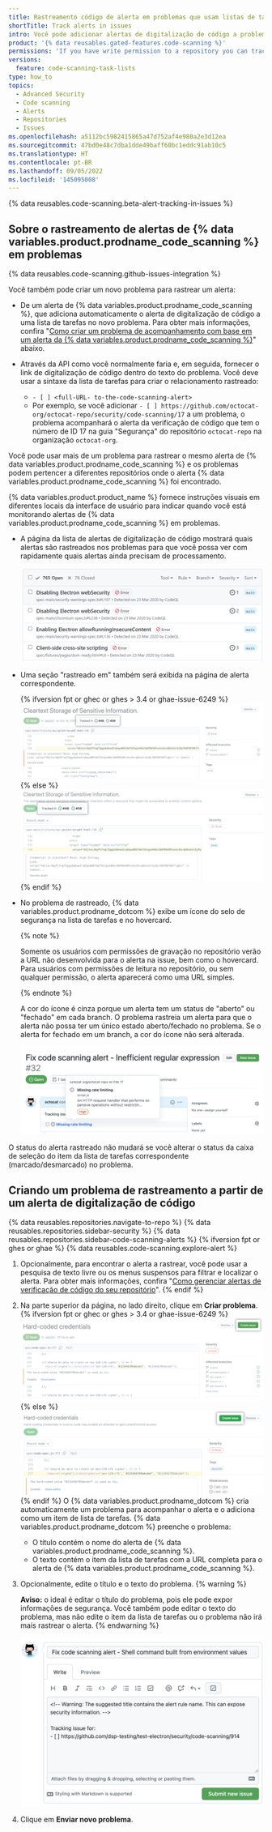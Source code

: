 ```yaml
---
title: Rastreamento código de alerta em problemas que usam listas de tarefas
shortTitle: Track alerts in issues
intro: Você pode adicionar alertas de digitalização de código a problemas usando a lista de tarefas. Isto facilita a criação de um plano de trabalho de desenvolvimento que inclui a fixação de alertas.
product: '{% data reusables.gated-features.code-scanning %}'
permissions: 'If you have write permission to a repository you can track {% data variables.product.prodname_code_scanning %} alerts in issues using task lists.'
versions:
  feature: code-scanning-task-lists
type: how_to
topics:
  - Advanced Security
  - Code scanning
  - Alerts
  - Repositories
  - Issues
ms.openlocfilehash: a5112bc5982415865a47d752af4e980a2e3d12ea
ms.sourcegitcommit: 47bd0e48c7dba1dde49baff60bc1eddc91ab10c5
ms.translationtype: HT
ms.contentlocale: pt-BR
ms.lasthandoff: 09/05/2022
ms.locfileid: '145095008'
---
```

{% data reusables.code-scanning.beta-alert-tracking-in-issues %}

## Sobre o rastreamento de alertas de {% data variables.product.prodname_code_scanning %} em problemas

{% data reusables.code-scanning.github-issues-integration %}

Você também pode criar um novo problema para rastrear um alerta:
- De um alerta de {% data variables.product.prodname_code_scanning %}, que adiciona automaticamente o alerta de digitalização de código a uma lista de tarefas no novo problema. Para obter mais informações, confira "[Como criar um problema de acompanhamento com base em um alerta da {% data variables.product.prodname_code_scanning %}](#creating-a-tracking-issue-from-a-code-scanning-alert)" abaixo.

- Através da API como você normalmente faria e, em seguida, fornecer o link de digitalização de código dentro do texto do problema. Você deve usar a sintaxe da lista de tarefas para criar o relacionamento rastreado: 
   - `- [ ] <full-URL- to-the-code-scanning-alert>`
   - Por exemplo, se você adicionar `- [ ] https://github.com/octocat-org/octocat-repo/security/code-scanning/17` a um problema, o problema acompanhará o alerta da verificação de código que tem o número de ID 17 na guia "Segurança" do repositório `octocat-repo` na organização `octocat-org`.

Você pode usar mais de um problema para rastrear o mesmo alerta de {% data variables.product.prodname_code_scanning %} e os problemas podem pertencer a diferentes repositórios onde o alerta {% data variables.product.prodname_code_scanning %} foi encontrado.


{% data variables.product.product_name %} fornece instruções visuais em diferentes locais da interface de usuário para indicar quando você está monitorando alertas de {% data variables.product.prodname_code_scanning %} em problemas.

- A página da lista de alertas de digitalização de código mostrará quais alertas são rastreados nos problemas para que você possa ver com rapidamente quais alertas ainda precisam de processamento.

  ![Dispositivo de rastreamento na página de alerta de digitalização do código](/assets/images/help/repository/code-scanning-alert-list-tracked-issues.png)

- Uma seção "rastreado em" também será exibida na página de alerta correspondente. 

  {% ifversion fpt or ghec or ghes > 3.4 or ghae-issue-6249 %} ![Acompanhado na seção na página de alerta da verificação de código](/assets/images/help/repository/code-scanning-alert-tracked-in-pill.png) {% else %} ![Acompanhado na seção na página de alerta da verificação de código](/assets/images/enterprise/3.4/repository/code-scanning-alert-tracked-in-pill.png) {% endif %}

- No problema de rastreado, {% data variables.product.prodname_dotcom %} exibe um ícone do selo de segurança na lista de tarefas e no hovercard. 
  
  {% note %}

  Somente os usuários com permissões de gravação no repositório verão a URL não desenvolvida para o alerta na issue, bem como o hovercard. Para usuários com permissões de leitura no repositório, ou sem qualquer permissão, o alerta aparecerá como uma URL simples.

  {% endnote %}
  
  A cor do ícone é cinza porque um alerta tem um status de "aberto" ou "fechado" em cada branch. O problema rastreia um alerta para que o alerta não possa ter um único estado aberto/fechado no problema. Se o alerta for fechado em um branch, a cor do ícone não será alterada.

  ![Hovercard no problema rastreado](/assets/images/help/repository/code-scanning-tracking-issue-hovercard.png)

O status do alerta rastreado não mudará se você alterar o status da caixa de seleção do item da lista de tarefas correspondente (marcado/desmarcado) no problema.

## Criando um problema de rastreamento a partir de um alerta de digitalização de código

{% data reusables.repositories.navigate-to-repo %} {% data reusables.repositories.sidebar-security %} {% data reusables.repositories.sidebar-code-scanning-alerts %} {% ifversion fpt or ghes or ghae %} {% data reusables.code-scanning.explore-alert %}
1. Opcionalmente, para encontrar o alerta a rastrear, você pode usar a pesquisa de texto livre ou os menus suspensos para filtrar e localizar o alerta. Para obter mais informações, confira "[Como gerenciar alertas de verificação de código do seu repositório](/code-security/code-scanning/automatically-scanning-your-code-for-vulnerabilities-and-errors/managing-code-scanning-alerts-for-your-repository#filtering-code-scanning-alerts)".
{% endif %}
1. Na parte superior da página, no lado direito, clique em **Criar problema**. 
   {% ifversion fpt or ghec or ghes > 3.4 or ghae-issue-6249 %} ![Criar um problema de acompanhamento para o alerta da verificação de código](/assets/images/help/repository/code-scanning-create-issue-for-alert.png) {% else %} ![Criar um problema de acompanhamento para o alerta da verificação de código](/assets/images/enterprise/3.4/repository/code-scanning-create-issue-for-alert.png) {% endif %} O {% data variables.product.prodname_dotcom %} cria automaticamente um problema para acompanhar o alerta e o adiciona como um item de lista de tarefas.
   {% data variables.product.prodname_dotcom %} preenche o problema:
   - O título contém o nome do alerta de {% data variables.product.prodname_code_scanning %}.
   - O texto contém o item da lista de tarefas com a URL completa para o alerta de {% data variables.product.prodname_code_scanning %}. 
2. Opcionalmente, edite o título e o texto do problema.
   {% warning %}

    **Aviso:** o ideal é editar o título do problema, pois ele pode expor informações de segurança. Você também pode editar o texto do problema, mas não edite o item da lista de tarefas ou o problema não irá mais rastrear o alerta.
   {% endwarning %}

   ![Novo problema de rastreamento para o alerta de digitalização de código](/assets/images/help/repository/code-scanning-new-tracking-issue.png)
3. Clique em **Enviar novo problema**.
